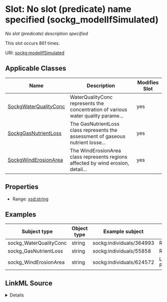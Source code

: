 

# Slot: No slot (predicate) name specified (sockg_modelIfSimulated)


_No slot (predicate) description specified_






This slot occurs 861 times.


URI: [sockg:modelIfSimulated](https://idir.uta.edu/sockg-ontology/docs/modelIfSimulated)



<!-- no inheritance hierarchy -->





## Applicable Classes

| Name | Description | Modifies Slot |
| --- | --- | --- |
| [SockgWaterQualityConc](../classes/SockgWaterQualityConc.md) | WaterQualityConc represents the concentration of various water quality parame... |  yes  |
| [SockgGasNutrientLoss](../classes/SockgGasNutrientLoss.md) | The GasNutrientLoss class represents the assessment of gaseous nutrient losse... |  yes  |
| [SockgWindErosionArea](../classes/SockgWindErosionArea.md) | The WindErosionArea class represents regions affected by wind erosion, detail... |  yes  |







## Properties

* Range: [xsd:string](http://www.w3.org/2001/XMLSchema#string)






## Examples

| Subject type | Object type | Example subject | Example object | Occurrences |
| --- | --- | --- | --- | --- |
| sockg_WaterQualityConc | string | sockg:individuals/364993 | RZWQM | 798 |
| sockg_GasNutrientLoss | string | sockg:individuals/55858 | RZWQM | 56 |
| sockg_WindErosionArea | string | sockg:individuals/624572 | Linear Proportional | 7 |




## LinkML Source

<details>

```yaml
name: sockg_modelIfSimulated
annotations:
  count:
    tag: count
    value: 861
description: No slot (predicate) description specified
title: No slot (predicate) name specified
examples:
- object:
    example_object: RZWQM
    example_object_type: string
    example_predicate: sockg:modelIfSimulated
    example_subject: sockg:individuals/364993
    example_subject_type: sockg_WaterQualityConc
- object:
    example_object: RZWQM
    example_object_type: string
    example_predicate: sockg:modelIfSimulated
    example_subject: sockg:individuals/55858
    example_subject_type: sockg_GasNutrientLoss
- object:
    example_object: Linear Proportional
    example_object_type: string
    example_predicate: sockg:modelIfSimulated
    example_subject: sockg:individuals/624572
    example_subject_type: sockg_WindErosionArea
from_schema: soc-kg
rank: 1000
slot_uri: sockg:modelIfSimulated
alias: sockg_modelIfSimulated
domain_of:
- sockg_GasNutrientLoss
- sockg_WaterQualityConc
- sockg_WindErosionArea
union_of:
- '{''domain'': ''sockg_WaterQualityArea''}'
- '{''domain'': ''sockg_WindErosionArea''}'
- '{''domain'': ''sockg_WaterQualityConc''}'
- '{''domain'': ''sockg_GasNutrientLoss''}'
- '{''domain'': ''sockg_YieldNutrientUptake''}'
range: string

```
</details>